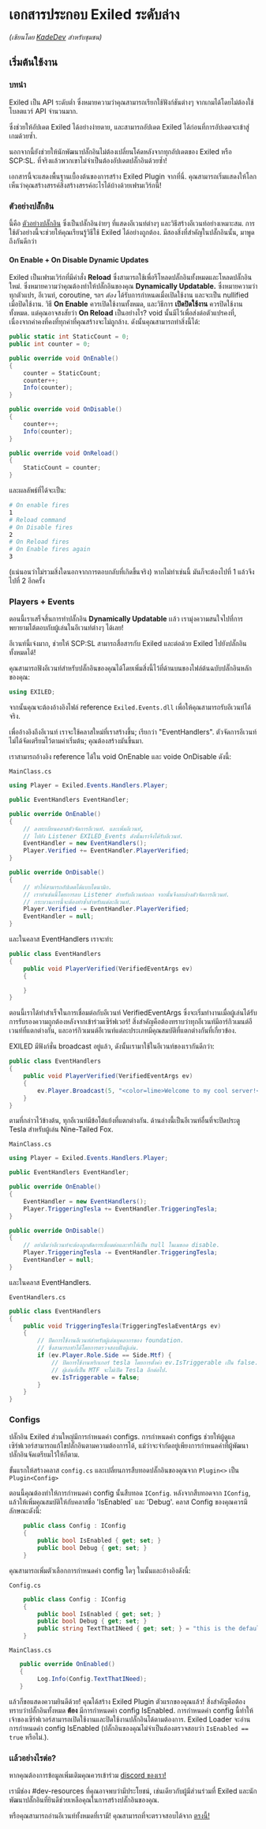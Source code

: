 # เอกสารประกอบ Exiled ระดับล่าง

_(เขียนโดย [KadeDev](https://github.com/KadeDev) สำหรับชุมชน)_

## เริ่มต้นใช้งาน

### บทนำ

Exiled เป็น API ระดับต่ำ ซึ่งหมายความว่าคุณสามารถเรียกใช้ฟังก์ชันต่างๆ จากเกมได้โดยไม่ต้องใช้โบลตแวร์ API จำนวนมาก.

ซึ่งช่วยให้อัปเดต Exiled ได้อย่างง่ายดาย, และสามารถอัปเดต Exiled ได้ก่อนที่การอัปเดตจะเข้าสู่เกมด้วยซ้ำ.

นอกจากนี้ยังช่วยให้นักพัฒนาปลั๊กอินไม่ต้องเปลี่ยนโค้ดหลังจากทุกอัปเดตของ Exiled หรือ SCP:SL. ที่จริงแล้วพวกเขาไม่จำเป็นต้องอัปเดตปลั๊กอินด้วยซ้ำ!

เอกสารนี้จะแสดงพื้นฐานเบื้องต้นของการสร้าง Exiled Plugin จากที่นี่. คุณสามารถเริ่มแสดงให้โลกเห็นว่าคุณสร้างสรรค์สิ่งสร้างสรรค์อะไรได้บ้างด้วยเฟรมเวิร์กนี้!

### ตัวอย่างปลั๊กอิน

นี้คือ [ตัวอย่างปลั๊กอิน](https://github.com/galaxy119/EXILED/tree/master/Exiled.Example) ซึ่งเป็นปลั๊กอินง่ายๆ ที่แสดงอีเวนท์ต่างๆ และวิธีสร้างอีเวนท์อย่างเหมาะสม. การใช้ตัวอย่างนี้จะช่วยให้คุณเรียนรู้วิธีใช้ Exiled ได้อย่างถูกต้อง. มีสองสิ่งที่สำคัญในปลั๊กอินนั้น, มาพูดถึงกันดีกว่า

#### On Enable + On Disable Dynamic Updates

Exiled เป็นเฟรมเวิร์กที่มีคำสั่ง **Reload** ซึ่งสามารถใช้เพื่อรีโหลดปลั๊กอินทั้งหมดและโหลดปลั๊กอินใหม่. ซึ่งหมายความว่าคุณต้องทำให้ปลั๊กอินของคุณ **Dynamically Updatable.** ซึ่งหมายความว่าทุกตัวแปร, อีเวนท์, coroutine, ฯลฯ _ต้อง_ ได้รับการกำหนดเมื่อเปิดใช้งาน และจะเป็น nullified เมื่อปิดใช้งาน. วิธี **On Enable** ควรเปิดใช้งานทั้งหมด, และวิธีการ **เปิดปิดใช้งาน** ควรปิดใช้งานทั้งหมด. แต่คุณอาจสงสัยว่า **On Reload** เป็นอย่างไร? void นั้นมีไว้เพื่อส่งต่อตัวแปรคงที่, เนื่องจากค่าคงที่คงที่ทุกค่าที่คุณสร้างจะไม่ถูกล้าง. ดังนั้นคุณสามารถทำสิ่งนี้ได้:

```csharp
public static int StaticCount = 0;
public int counter = 0;

public override void OnEnable()
{
    counter = StaticCount;
    counter++;
    Info(counter);
}

public override void OnDisable()
{
    counter++;
    Info(counter);
}

public override void OnReload()
{
    StaticCount = counter;
}
```

และผลลัพธ์ที่ได้จะเป็น:

```bash
# On enable fires
1
# Reload command
# On Disable fires
2
# On Reload fires
# On Enable fires again
3

```

(แน่นอนว่าไม่รวมสิ่งใดนอกจากการตอบกลับที่เกิดขึ้นจริง)
หากไม่ทำเช่นนี้ มันก็จะต้องไปที่ 1 แล้วจึงไปที่ 2 อีกครั้ง

### Players + Events

ตอนนี้เราเสร็จสิ้นการทําปลั๊กอิน **Dynamically Updatable** เเล้ว เรามุ่งความสนใจไปที่การพยายามโต้ตอบกับผู้เล่นในอีเวนท์ต่างๆ ได้เลย!

อีเวนท์นี้เจ๋งมาก, ช่วยให้ SCP:SL สามารถสื่อสารกับ Exiled และต่อด้วย Exiled ไปยังปลั๊กอินทั้งหมดได้!

คุณสามารถฟังอีเวนท์สำหรับปลั๊กอินของคุณได้โดยเพิ่มสิ่งนี้ไว้ที่ด้านบนของไฟล์ต้นฉบับปลั๊กอินหลักของคุณ:

```csharp
using EXILED;
```

จากนั้นคุณจะต้องอ้างอิงไฟล์ reference `Exiled.Events.dll` เพื่อให้คุณสามารถรับอีเวนท์ได้จริง.

เพื่ออ้างอิงถึงอีเวนท์ เราจะใช้คลาสใหม่ที่เราสร้างขึ้น; เรียกว่า "EventHandlers". ตัวจัดการอีเวนท์ไม่ได้จัดเตรียมไว้ตามค่าเริ่มต้น; คุณต้องสร้างมันขึ้นมา.

เราสามารถอ้างอิง reference ได้ใน void OnEnable และ voide OnDisable ดังนี้:

`MainClass.cs`

```csharp
using Player = Exiled.Events.Handlers.Player;

public EventHandlers EventHandler;

public override OnEnable()
{
    // ลงทะเบียนคลาสตัวจัดการอีเวนท์. และเพิ่มอีเวนท์,
    // ไปยัง Listener EXILED_Events ดังนั้นเราจึงได้รับอีเวนท์.
    EventHandler = new EventHandlers();
    Player.Verified += EventHandler.PlayerVerified;
}

public override OnDisable()
{
    // ทำให้สามารถอัปเดตได้แบบไดนามิก.
    // เราทำเช่นนี้โดยการลบ Listener สำหรับอีเวนท์ออก จากนั้นจึงลบล้างตัวจัดการอีเวนท์.
    // กระบวนการนี้จะต้องทำซ้ำสำหรับแต่ละอีเวนท์.
    Player.Verified -= EventHandler.PlayerVerified;
    EventHandler = null;
}
```

และในคลาส EventHandlers เราจะทำ:

```csharp
public class EventHandlers
{
    public void PlayerVerified(VerifiedEventArgs ev)
    {

    }
}
```

ตอนนี้เราได้ทําสำเร็จในการเชื่อมต่อกับอีเวนท์ VerifiedEventArgs ซึ่งจะเริ่มทำงานเมื่อผู้เล่นได้รับการรับรองความถูกต้องหลังจากเข้าร่วมเซิร์ฟเวอร์!
สิ่งสำคัญคือต้องทราบว่าทุกอีเวนท์มีอาร์กิวเมนต์อีเวนท์ที่แตกต่างกัน, และอาร์กิวเมนต์อีเวนท์แต่ละประเภทมีคุณสมบัติที่แตกต่างกันที่เกี่ยวข้อง.

EXILED มีฟังก์ชั่น broadcast อยู่แล้ว, ดังนั้นเรามาใช้ในอีเวนท์ของเรากันดีกว่า:

```csharp
public class EventHandlers
{
    public void PlayerVerified(VerifiedEventArgs ev)
    {
        ev.Player.Broadcast(5, "<color=lime>Welcome to my cool server!</color>");
    }
}
```

ตามที่กล่าวไว้ข้างต้น, ทุกอีเวนท์มีข้อโต้แย้งที่แตกต่างกัน. ด้านล่างนี้เป็นอีเวนท์อื่นที่จะปิดประตู Tesla สำหรับผู้เล่น Nine-Tailed Fox.

`MainClass.cs`

```csharp
using Player = Exiled.Events.Handlers.Player;

public EventHandlers EventHandler;

public override OnEnable()
{
    EventHandler = new EventHandlers();
    Player.TriggeringTesla += EventHandler.TriggeringTesla;
}

public override OnDisable()
{
    // อย่าลืมว่าอีเวนท์จะต้องถูกตัดการเชื่อมต่อและทำให้เป็น null ในเมธอด disable.
    Player.TriggeringTesla -= EventHandler.TriggeringTesla;
    EventHandler = null;
}
```

และในคลาส EventHandlers.

`EventHandlers.cs`

```csharp
public class EventHandlers
{
    public void TriggeringTesla(TriggeringTeslaEventArgs ev)
    {
        // ปิดการใช้งานอีเวนท์สำหรับผู้เล่นบุคลากรของ foundation.
        // ซึ่งสามารถทำได้โดยการตรวจสอบฝั่งผู้เล่น.
        if (ev.Player.Role.Side == Side.Mtf) {
            // ปิดการใช้งานทริกเกอร์ tesla โดยการตั้งค่า ev.IsTriggerable เป็น false.
            // ผู้เล่นที่เป็น MTF จะไม่เปิด Tesla อีกต่อไป.
            ev.IsTriggerable = false;
        }
    }
}
```

### Configs

ปลั๊กอิน Exiled ส่วนใหญ่มีการกำหนดค่า configs. การกำหนดค่า configs ช่วยให้ผู้ดูแลเซิร์ฟเวอร์สามารถแก้ไขปลั๊กอินตามความต้องการได้, แม้ว่าจะจำกัดอยู่เพียงการกำหนดค่าที่ผู้พัฒนาปลั๊กอินจัดเตรียมไว้ให้ก็ตาม.

ขั้นแรกให้สร้างคลาส `config.cs` และเปลี่ยนการสืบทอดปลั๊กอินของคุณจาก `Plugin<>` เป็น `Plugin<Config>`

ตอนนี้คุณต้องทำให้การกำหนดค่า config นั้นสืบทอด `IConfig`. หลังจากสืบทอดจาก `IConfig`, แล้วให้เพิ่มคุณสมบัติให้กับคลาสชื่อ 'IsEnabled` และ 'Debug'. คลาส Config ของคุณควรมีลักษณะดังนี้:

```csharp
    public class Config : IConfig
    {
        public bool IsEnabled { get; set; }
        public bool Debug { get; set; }
    }
```

คุณสามารถเพิ่มตัวเลือกการกำหนดค่า config ใดๆ ในนั้นและอ้างอิงดังนี้:

`Config.cs`

```csharp
    public class Config : IConfig
    {
        public bool IsEnabled { get; set; }
        public bool Debug { get; set; }
        public string TextThatINeed { get; set; } = "this is the default";
    }
```

`MainClass.cs`

```csharp
   public override OnEnabled()
   {
        Log.Info(Config.TextThatINeed);
   }
```

แล้วก็ขอแสดงความยินดีด้วย! คุณได้สร้าง Exiled Plugin ตัวแรกของคุณแล้ว! สิ่งสำคัญคือต้องทราบว่าปลั๊กอินทั้งหมด **ต้อง** มีการกำหนดค่า config IsEnabled.
การกำหนดค่า config นี้ทำให้เจ้าของเซิร์ฟเวอร์สามารถเปิดใช้งานและปิดใช้งานปลั๊กอินได้ตามต้องการ. Exiled Loader จะอ่านการกำหนดค่า config IsEnabled (ปลั๊กอินของคุณไม่จำเป็นต้องตรวจสอบว่า `IsEnabled == true` หรือไม่.).

### เเล้วอย่างไรต่อ?

หากคุณต้องการข้อมูลเพิ่มเติมคุณควรเข้าร่วม [discord ของเรา!](https://discord.gg/PyUkWTg)

เรามีช่อง #dev-resources ที่คุณอาจพบว่ามีประโยชน์, เช่นเดียวกับผู้มีส่วนร่วมที่ Exiled และนักพัฒนาปลั๊กอินที่ยินดีช่วยเหลือคุณในการสร้างปลั๊กอินของคุณ.

หรือคุณสามารถอ่านอีเวนท์ทั้งหมดที่เรามี! คุณสามารถที่จะตรวจสอบได้จาก [ตรงนี้!](https://github.com/galaxy119/EXILED/tree/master/Exiled.Events/EventArgs)
